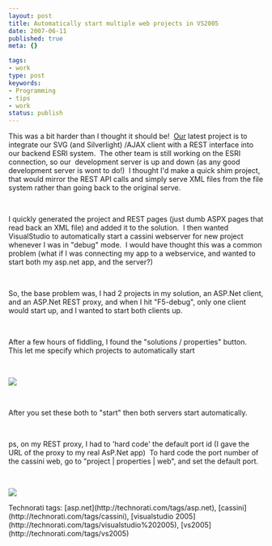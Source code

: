 ```yaml
---
layout: post
title: Automatically start multiple web projects in VS2005
date: 2007-06-11
published: true
meta: {}

tags:
- work
type: post
keywords:
- Programming
- tips
- work
status: publish
---
```



This was a bit harder than I thought it should be!  [Our](http://www.sss-resarch.com/) latest project is to integrate our SVG (and Silverlight) /AJAX client with a REST interface into our backend ESRI system.  The other team is still working on the ESRI connection, so our  development server is up and down (as any good development server is wont to do!)  I thought I'd make a quick shim project, that would mirror the REST API calls and simply serve XML files from the file system rather than going back to the original serve.



 



I quickly generated the project and REST pages (just dumb ASPX pages that read back an XML file) and added it to the solution.  I then wanted VisualStudio to automatically start a cassini webserver for new project whenever I was in "debug" mode.  I would have thought this was a common problem (what if I was connecting my app to a webservice, and wanted to start both my asp.net app, and the server?)



 



So, the base problem was, I had 2 projects in my solution, an ASP.Net client, and an ASP.Net REST proxy, and when I hit "F5-debug", only one client would start up, and I wanted to start both clients up.



 



After a few hours of fiddling, I found the "solutions / properties" button.  This let me specify which projects to automatically start



 



[![](http://media.eick.us/2011/05/541687580_c29f7143ba.jpg)](http://farm2.static.flickr.com/1228/541687580_5148a35ade_o.png)



 



After you set these both to "start" then both servers start automatically.



 



ps, on my REST proxy, I had to 'hard code' the default port id (I gave the URL of the proxy to my real AsP.Net app)  To hard code the port number of the cassini web, go to "project | properties | web", and set the default port.



 



[![](http://media.eick.us/2011/05/541828521_f3d169d631.jpg)](http://farm2.static.flickr.com/1132/541828521_d480956bb2_o.png)

 <div class="wlWriterSmartContent" style="padding-right: 0px;padding-left: 0px;padding-bottom: 0px;margin: 0px;padding-top: 0px">Technorati tags: [asp.net](http://technorati.com/tags/asp.net), [cassini](http://technorati.com/tags/cassini), [visualstudio 2005](http://technorati.com/tags/visualstudio%202005), [vs2005](http://technorati.com/tags/vs2005)</div>
